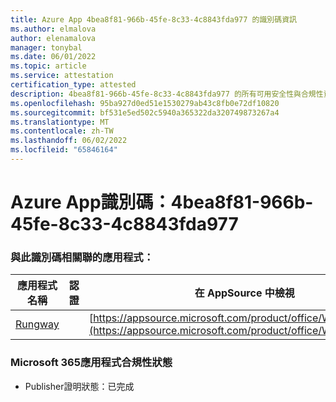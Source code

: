 ```yaml
---
title: Azure App 4bea8f81-966b-45fe-8c33-4c8843fda977 的識別碼資訊
ms.author: elmalova
author: elenamalova
manager: tonybal
ms.date: 06/01/2022
ms.topic: article
ms.service: attestation
certification_type: attested
description: 4bea8f81-966b-45fe-8c33-4c8843fda977 的所有可用安全性與合規性資訊。
ms.openlocfilehash: 95ba927d0ed51e1530279ab43c8fb0e72df10820
ms.sourcegitcommit: bf531e5ed502c5940a365322da320749873267a4
ms.translationtype: MT
ms.contentlocale: zh-TW
ms.lasthandoff: 06/02/2022
ms.locfileid: "65846164"
---
```

# <a name="azure-app-id-4bea8f81-966b-45fe-8c33-4c8843fda977"></a>Azure App識別碼：4bea8f81-966b-45fe-8c33-4c8843fda977


### <a name="apps-associated-with-this-id"></a>與此識別碼相關聯的應用程式：
| **應用程式名稱** | **認證** | **在 AppSource 中檢視** |
|--------------|---------------|-----------------------|
| [Rungway](../forward/WA200004123.md) |  | [https://appsource.microsoft.com/product/office/WA200004123](https://appsource.microsoft.com/product/office/WA200004123) |

### <a name="microsoft-365-app-compliance-status"></a>Microsoft 365應用程式合規性狀態
- Publisher證明狀態：已完成
